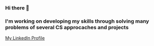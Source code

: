 ### Hi there 👋
<h3>I'm working on developing my skills through solving many problems of several CS approcaches and projects</h3>
<a href="https://www.linkedin.com/in/anas-alnaggar-01a8271b1/" target="_blank">My LinkedIn Profile</a>
